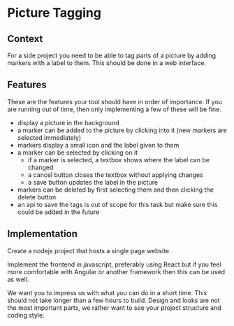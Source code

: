 # Picture Tagging

## Context

For a side project you need to be able to tag parts of a picture by adding markers with a label to them. This should be done in a web interface.


## Features

These are the features your tool should have in order of importance. If you are running out of time, then only implementing a few of these will be fine.

* display a picture in the background
* a marker can be added to the picture by clicking into it (new markers are selected immediately)
* markers display a small icon and the label given to them
* a marker can be selected by clicking on it
  * if a marker is selected, a textbox shows where the label can be changed
  * a cancel button closes the textbox without applying changes
  * a save button updates the label in the picture
* markers can be deleted by first selecting them and then clicking the delete button
* an api to save the tags is out of scope for this task but make sure this could be added in the future

## Implementation

Create a nodejs project that hosts a single page website.

Implement the frontend in javascript,  preferably using React but if you feel more comfortable with Angular or another framework then this can be used as well.

We want you to impress us with what you can do in a short time. This should not take longer than a few hours to build. Design and looks are not the most important parts, we rather want to see your project structure and coding style.
